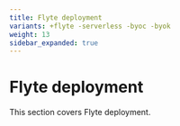 ```yaml
---
title: Flyte deployment
variants: +flyte -serverless -byoc -byok
weight: 13
sidebar_expanded: true
---
```


# Flyte deployment

This section covers Flyte deployment.
